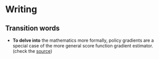 # Writing

## Transition words

- **To delve into** the mathematics more formally, policy gradients are a special case of the more general score function gradient estimator. (check the [source](https://blog.tensorflow.org/2018/07/deep-reinforcement-learning-keras-eager-execution.html))
